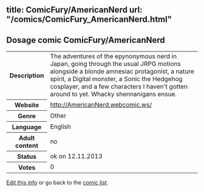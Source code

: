 title: ComicFury/AmericanNerd
url: "/comics/ComicFury_AmericanNerd.html"
---
Dosage comic ComicFury/AmericanNerd
-----------------------------------------

<p id="msg"></p>
<script type="text/javascript">
if (window.location.search === '?edit_info_mail=sent_ok') {
  var elem = document.getElementById("msg");
  elem.innerHTML = 'Edited information sucessfully sent for review, which is usually done daily. Thanks!';
  elem.className = 'ok';
}
</script>
<table class="comicinfo">
<tr>
<th>Description</th><td>The adventures of the epynonymous nerd in Japan, going through the usual JRPG motions alongside a blonde amnesiac protagonist, a nature spirit, a Digital monster, a Sonic the Hedgehog cosplayer, and a few characters I haven't gotten around to yet. Whacky shennanigans ensue.</td>
</tr>
<tr>
<th>Website</th><td><a href="http://AmericanNerd.webcomic.ws/">http://AmericanNerd.webcomic.ws/</a></td>
</tr>
<tr>
<th>Genre</th><td>Other</td>
</tr>
<tr>
<th>Language</th><td>English</td>
</tr>
<tr>
<th>Adult content</th><td>no</td>
</tr>
<tr>
<th>Status</th><td>ok on 12.11.2013</td>
</tr>
<tr>
<th>Votes</th><td>0</td>
</tr>
</table>

[Edit this info](ComicFury_AmericanNerd_edit.html) or go back to the [comic list](../comic-index.html).
